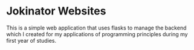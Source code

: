 # Jokinator Websites
This is a simple web application that uses flasks to manage the backend which I created for my applications of programming principles during my first year of studies.
